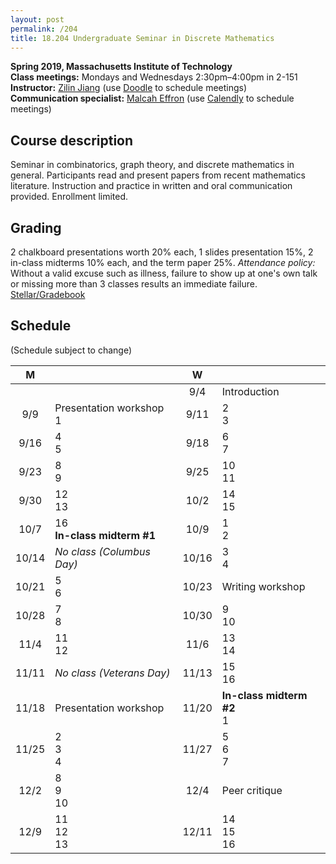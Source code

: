 ```yaml
---
layout: post
permalink: /204
title: 18.204 Undergraduate Seminar in Discrete Mathematics
---
```

**Spring 2019, Massachusetts Institute of Technology**  
**Class meetings:** Mondays and Wednesdays 2:30pm–4:00pm in 2-151  
**Instructor:** [Zilin Jiang](/) (use [Doodle](https://doodle.com/zilin) to schedule meetings)  
**Communication specialist:** [Malcah Effron](https://cmsw.mit.edu/profile/malcah-effron/) (use [Calendly](https://calendly.com/meffron) to schedule meetings)

## Course description

Seminar in combinatorics, graph theory, and discrete mathematics in general. Participants read and present papers from recent mathematics literature. Instruction and practice in written and oral communication provided. Enrollment limited.

## Grading

2 chalkboard presentations worth 20% each, 1 slides presentation 15%, 2 in-class midterms 10% each, and the term paper 25%.
*Attendance policy:* Without a valid excuse such as illness, failure to show up at one's own talk or missing more than 3 classes results an immediate failure.  
[Stellar/Gradebook](http://stellar.mit.edu/S/course/18/sp19/18.204.2/)

## Schedule

(Schedule subject to change)

| M    |   | W    |   |
|:----:|---|:----:|---|
|  |  | 9/4 | Introduction |
| 9/9 | Presentation workshop<br>1 | 9/11 | 2<br>3 |
| 9/16 | 4<br>5 | 9/18 | 6<br>7 |
| 9/23 | 8<br>9 | 9/25 | 10<br>11 |
| 9/30 | 12<br>13 | 10/2 | 14<br>15 |
| 10/7 | 16<br>**In-class midterm #1** | 10/9 | 1<br>2 |
| 10/14 | _No class (Columbus Day)_ | 10/16 | 3<br>4 |
| 10/21 | 5<br>6 | 10/23 | Writing workshop |
| 10/28 | 7<br>8 | 10/30 | 9<br>10 |
| 11/4  | 11<br>12 | 11/6 | 13<br>14 |
| 11/11  | _No class (Veterans Day)_ | 11/13  | 15<br>16 |
| 11/18 | Presentation workshop | 11/20 | **In-class midterm #2**<br>1 |
| 11/25 | 2<br>3<br>4 | 11/27 | 5<br>6<br>7 |
| 12/2 | 8<br>9<br>10 | 12/4 | Peer critique |
| 12/9  | 11<br>12<br>13 | 12/11 | 14<br>15<br>16 |
